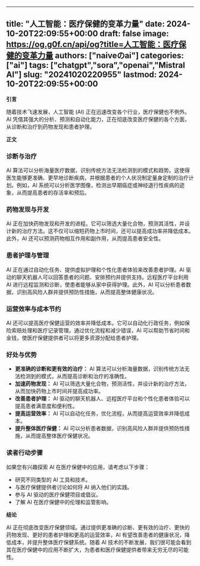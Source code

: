 
---
title: "人工智能：医疗保健的变革力量"
date: 2024-10-20T22:09:55+00:00
draft: false
image: https://og.g0f.cn/api/og?title=人工智能：医疗保健的变革力量
authors: ["naiveのai"]
categories: ["ai"]
tags: ["chatgpt","sora","openai","Mistral AI"]
slug: "20241020220955"
lastmod: 2024-10-20T22:09:55+00:00
---
**引言**

随着技术飞速发展，人工智能 (AI) 正在迅速改变各个行业，医疗保健也不例外。AI 凭借其强大的分析、预测和自动化能力，正在彻底改变医疗保健的各个方面，从诊断和治疗到药物发现和患者护理。

**正文**

### 诊断与治疗

AI 算法可以分析海量医疗数据，识别传统方法无法检测到的模式和趋势。这使得医生能够更准确、更早地诊断疾病，并根据患者的个人状况制定量身定制的治疗计划。例如，AI 系统可以分析医学图像，检测出早期癌症或神经退行性疾病的迹象，从而提高患者的存活率和预后。

### 药物发现与开发

AI 正在加快药物发现和开发的进程。它可以筛选大量化合物，预测其活性，并设计新的治疗方法。这不仅可以缩短药物上市时间，还可以提高成功率并降低成本。此外，AI 还可以预测药物相互作用和副作用，从而提高患者安全性。

### 患者护理与管理

AI 正在通过自动化任务、提供虚拟护理和个性化患者体验来改善患者护理。AI 驱动的聊天机器人可以回答患者的问题、安排预约并提供支持。远程医疗平台利用 AI 进行远程监测和诊断，使患者能够从家中获得护理。此外，AI 可以分析患者数据，识别高风险人群并提供预防性措施，从而提高整体健康状况。

### 运营效率与成本节约

AI 还可以提高医疗保健运营的效率并降低成本。它可以自动化行政任务，例如保险索赔处理和医疗记录管理。通过优化流程和减少错误，AI 可以帮助节省时间和金钱，使医疗保健提供者可以将更多资源分配给患者护理。

### 好处与优势

* **更准确的诊断和更有效的治疗：** AI 算法可以分析海量数据，识别传统方法无法检测到的模式，从而提高诊断和治疗的准确性。
* **加速药物发现：** AI 可以筛选大量化合物，预测活性，并设计新的治疗方法，从而加快药物上市时间并提高成功率。
* **改善患者护理：** AI 驱动的聊天机器人、远程医疗平台和个性化患者体验可以提高患者满意度和便利性。
* **提高运营效率：** AI 可以自动化任务，优化流程，从而提高运营效率并降低成本。
* **提升整体医疗保健：** AI 可以分析患者数据，识别高风险人群并提供预防性措施，从而提高整体医疗保健状况。

### 读者行动步骤

如果您有兴趣探索 AI 在医疗保健中的应用，请考虑以下步骤：

* 研究不同类型的 AI 工具和技术。
* 与医疗保健提供者讨论如何将 AI 纳入他们的实践。
* 参与 AI 驱动的医疗保健项目或倡议。
* 了解 AI 在医疗保健中的伦理和监管影响。

**结论**

AI 正在彻底改变医疗保健领域。通过提供更准确的诊断、更有效的治疗、更快的药物发现、更好的患者护理和更高的运营效率，AI 有望改善患者的健康状况，降低成本，并提升整体医疗保健系统。随着 AI 技术的不断发展，我们很可能会看到其在医疗保健中的应用不断扩大，为患者和医疗保健提供者带来无穷无尽的可能性。